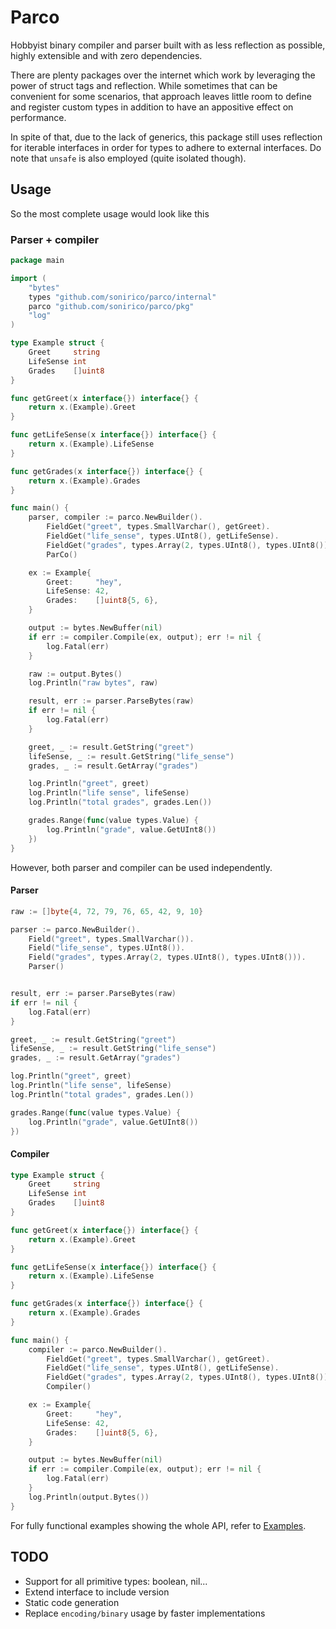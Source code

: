 # Parco

Hobbyist binary compiler and parser built with as less reflection as possible, highly
extensible and with zero dependencies.

There are plenty packages over the internet which work by leveraging the power of
struct tags and reflection. While sometimes that can be convenient for some
scenarios, that approach leaves little room to define and register custom types in
addition to have an appositive effect on performance.

In spite of that, due to the lack of generics, this package still uses reflection
for iterable interfaces in order for types to adhere to external interfaces. Do note
that `unsafe` is also employed (quite isolated though).

## Usage

So the most complete usage would look like this


### Parser + compiler

```go
package main

import (
    "bytes"
    types "github.com/sonirico/parco/internal"
    parco "github.com/sonirico/parco/pkg"
    "log"
)

type Example struct {
    Greet     string
    LifeSense int
    Grades    []uint8
}

func getGreet(x interface{}) interface{} {
    return x.(Example).Greet
}

func getLifeSense(x interface{}) interface{} {
    return x.(Example).LifeSense
}

func getGrades(x interface{}) interface{} {
    return x.(Example).Grades
}

func main() {
    parser, compiler := parco.NewBuilder().
        FieldGet("greet", types.SmallVarchar(), getGreet).
        FieldGet("life_sense", types.UInt8(), getLifeSense).
        FieldGet("grades", types.Array(2, types.UInt8(), types.UInt8()), getGrades).
        ParCo()

    ex := Example{
        Greet:     "hey",
        LifeSense: 42,
        Grades:    []uint8{5, 6},
    }

    output := bytes.NewBuffer(nil)
    if err := compiler.Compile(ex, output); err != nil {
        log.Fatal(err)
    }

    raw := output.Bytes()
    log.Println("raw bytes", raw)

    result, err := parser.ParseBytes(raw)
    if err != nil {
        log.Fatal(err)
    }

    greet, _ := result.GetString("greet")
    lifeSense, _ := result.GetString("life_sense")
    grades, _ := result.GetArray("grades")

    log.Println("greet", greet)
    log.Println("life sense", lifeSense)
    log.Println("total grades", grades.Len())

    grades.Range(func(value types.Value) {
        log.Println("grade", value.GetUInt8())
    })
}

```

However, both parser and compiler can be used independently.

#### Parser

```go
raw := []byte{4, 72, 79, 76, 65, 42, 9, 10}

parser := parco.NewBuilder().
    Field("greet", types.SmallVarchar()).
    Field("life_sense", types.UInt8()).
    Field("grades", types.Array(2, types.UInt8(), types.UInt8())).
    Parser()


result, err := parser.ParseBytes(raw)
if err != nil {
    log.Fatal(err)
}

greet, _ := result.GetString("greet")
lifeSense, _ := result.GetString("life_sense")
grades, _ := result.GetArray("grades")

log.Println("greet", greet)
log.Println("life sense", lifeSense)
log.Println("total grades", grades.Len())

grades.Range(func(value types.Value) {
    log.Println("grade", value.GetUInt8())
})

```

#### Compiler

```go
type Example struct {
    Greet     string
    LifeSense int
    Grades    []uint8
}

func getGreet(x interface{}) interface{} {
    return x.(Example).Greet
}

func getLifeSense(x interface{}) interface{} {
    return x.(Example).LifeSense
}

func getGrades(x interface{}) interface{} {
    return x.(Example).Grades
}

func main() {
    compiler := parco.NewBuilder().
        FieldGet("greet", types.SmallVarchar(), getGreet).
        FieldGet("life_sense", types.UInt8(), getLifeSense).
        FieldGet("grades", types.Array(2, types.UInt8(), types.UInt8()), getGrades).
        Compiler()

    ex := Example{
        Greet:     "hey",
        LifeSense: 42,
        Grades:    []uint8{5, 6},
    }

    output := bytes.NewBuffer(nil)
    if err := compiler.Compile(ex, output); err != nil {
        log.Fatal(err)
    }
    log.Println(output.Bytes())
}

```

For fully functional examples showing the whole API, refer to [Examples](https://github.com/sonirico/parco/tree/master/examples).


## TODO

- Support for all primitive types: boolean, nil...
- Extend interface to include version
- Static code generation
- Replace `encoding/binary` usage by faster implementations